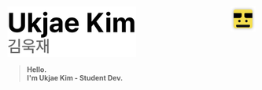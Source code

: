 <div>
  <img src="Group 332.svg" style="height: 50px" align="right" />
  <picture>
    <source media="(prefers-color-scheme: dark)" srcset="https://raw.githubusercontent.com/kkreppass/kkreppass/1286a90ee512d1d700c128af9a50781cd6449b63/Group%20334.svg">
    <source media="(prefers-color-scheme: light)" srcset="https://raw.githubusercontent.com/kkreppass/kkreppass/1286a90ee512d1d700c128af9a50781cd6449b63/Group%20333.svg">
    <img alt="Ukjae Kim" src="Group 333.svg">
  </picture>



> **Hello.\
I'm Ukjae Kim - Student Dev.**


